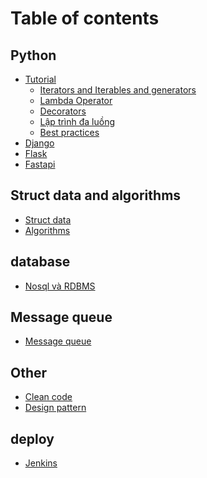 # Table of contents

## Python

* [Tutorial](README.md)
  * [Iterators and Iterables and generators ](python/tutorial/iterators-and-iterables-and-generators.md)
  * [Lambda Operator](python/tutorial/lambda-operator.md)
  * [Decorators ](python/tutorial/decorators.md)
  * [Lập trình đa luồng](python/tutorial/lap-trinh-da-luong.md)
  * [Best practices](python/tutorial/best-practices.md)
* [Django](python/django.md)
* [Flask](python/flask.md)
* [Fastapi](python/fastapi.md)

## Struct data and algorithms&#x20;

* [Struct data](struct-data-and-algorithms/struct-data.md)
* [Algorithms](struct-data-and-algorithms/algorithms.md)

## database

* [Nosql và RDBMS](<README (1).md>)

## Message queue

* [Message queue](<README (1) (1).md>)

## Other

* [Clean code](other/clean-code.md)
* [Design pattern](other/design-pattern.md)

## deploy

* [Jenkins](deploy/jenkins.md)

